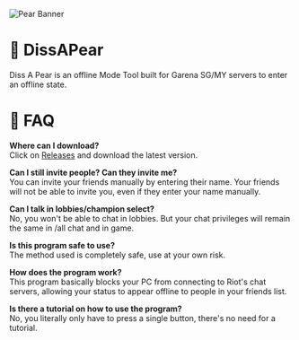 ![Pear Banner](https://user-images.githubusercontent.com/72850166/142756190-dacb4792-6747-4a55-8460-de4fe9fd95ed.png)

# 🍐 DissAPear

Diss A Pear is an offline Mode Tool built for Garena SG/MY servers to enter an offline state.

# 🙋 FAQ
**Where can I download?**  
Click on [Releases](https://github.com/simkaiwen/DissAPear/releases) and download the latest version.

**Can I still invite people? Can they invite me?**  
You can invite your friends manually by entering their name.
Your friends will not be able to invite you, even if they enter your name manually.

**Can I talk in lobbies/champion select?**  
No, you won't be able to chat in lobbies. But your chat privileges will remain the same in /all chat and in game.

**Is this program safe to use?**  
The method used is completely safe, use at your own risk.

**How does the program work?**  
This program basically blocks your PC from connecting to Riot's chat servers, allowing your status to appear offline to people in your friends list. 

**Is there a tutorial on how to use the program?**  
No, you literally only have to press a single button, there's no need for a tutorial.


